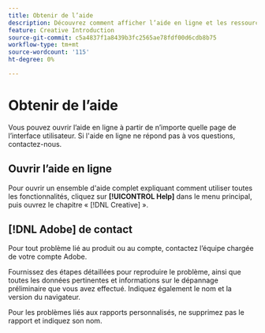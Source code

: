 ```yaml
---
title: Obtenir de l’aide
description: Découvrez comment afficher l’aide en ligne et les ressources de la communauté, ainsi que comment obtenir une assistance technique.
feature: Creative Introduction
source-git-commit: c5a4837f1a8439b3fc2565ae78fdf00d6cdb8b75
workflow-type: tm+mt
source-wordcount: '115'
ht-degree: 0%

---
```


# Obtenir de l’aide

Vous pouvez ouvrir l’aide en ligne à partir de n’importe quelle page de l’interface utilisateur. Si l&#39;aide en ligne ne répond pas à vos questions, contactez-nous.

## Ouvrir l’aide en ligne

Pour ouvrir un ensemble d&#39;aide complet expliquant comment utiliser toutes les fonctionnalités, cliquez sur **[!UICONTROL Help]** dans le menu principal, puis ouvrez le chapitre « [!DNL Creative] ».

<!--
## Ask the Adobe Advertising community

Look for answers to your questions in the [Adobe Advertising community forums](https://experienceleaguecommunities.adobe.com/t5/adobe-advertising/ct-p/adobe-advertising-cloud-community?profile.language=fr).
-->

## [!DNL Adobe] de contact

Pour tout problème lié au produit ou au compte, contactez l’équipe chargée de votre compte Adobe.

Fournissez des étapes détaillées pour reproduire le problème, ainsi que toutes les données pertinentes et informations sur le dépannage préliminaire que vous avez effectué. Indiquez également le nom et la version du navigateur.

Pour les problèmes liés aux rapports personnalisés, ne supprimez pas le rapport et indiquez son nom.
